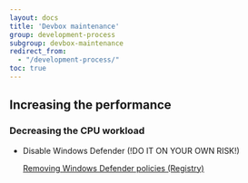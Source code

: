 ```yaml
---
layout: docs
title: 'Devbox maintenance'
group: development-process
subgroup: devbox-maintenance
redirect_from:
  - "/development-process/"
toc: true
---
```



## Increasing the performance

### Decreasing the CPU workload

- Disable Windows Defender (!DO IT ON YOUR OWN RISK!)

  [Removing Windows Defender policies (Registry)](http://zakharov.com/development-process/defender-policies-remove.reg)

 
